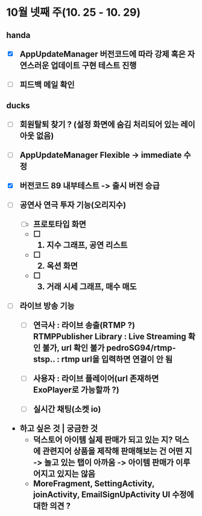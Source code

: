 <h1>10월 넷째 주(10. 25 - 10. 29)





<h2> handa

- [x] AppUpdateManager 버전코드에 따라 강제 혹은 자연스러운 업데이트 구현
  테스트 진행
- [ ] 피드백 메일 확인





<h2>ducks

- [ ] 회원탈퇴 찾기 ? (설정 화면에 숨김 처리되어 있는 레이아웃 없음)
- [ ] AppUpdateManager Flexible -> immediate 수정
- [x] 버전코드 89 내부테스트 -> 출시 버전 승급



- [ ] 공연사 연극 투자 기능(오리지수)
  - [ ] 프로토타입 화면
  - [ ] 1. 지수 그래프, 공연 리스트
  - [ ] 2. 옥션 화면
  - [ ] 3. 거래 시세 그래프, 매수 매도
- [ ] 라이브 방송 기능
  - [ ] 연극사 : 라이브 송출(RTMP ?)
    RTMPPublisher Library : Live Streaming 확인 불가, url 확인 불가
    pedroSG94/rtmp-stsp.. : rtmp url을 입력하면 연결이 안 됨
  - [ ] 사용자 : 라이브 플레이어(url 존재하면 ExoPlayer로 가능할까 ?)
  - [ ] 실시간 채팅(소켓 io)



- 하고 싶은 것 | 궁금한 것
  -  덕스토어 아이템 실제 판매가 되고 있는 지? 덕스에 관련지어 상품을 제작해 판매해보는 건 어떤 지 -> 놀고 있는 탭이 아까움
    -> 아이템 판매가 이루어지고 있지는 않음
  - MoreFragment, SettingActivity, joinActivity, EmailSignUpActivity UI 수정에 대한 의견 ?

